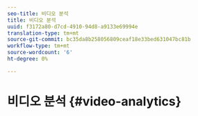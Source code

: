 ```yaml
---
seo-title: 비디오 분석
title: 비디오 분석
uuid: f3172a80-d7cd-4910-94d8-a9133e69994e
translation-type: tm+mt
source-git-commit: bc35da8b258056809ceaf18e33bed631047bc81b
workflow-type: tm+mt
source-wordcount: '6'
ht-degree: 0%

---
```



# 비디오 분석 {#video-analytics}

